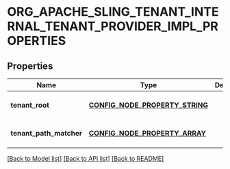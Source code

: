 # ORG_APACHE_SLING_TENANT_INTERNAL_TENANT_PROVIDER_IMPL_PROPERTIES

## Properties
Name | Type | Description | Notes
------------ | ------------- | ------------- | -------------
**tenant_root** | [**CONFIG_NODE_PROPERTY_STRING**](configNodePropertyString.md) |  | [optional] [default to null]
**tenant_path_matcher** | [**CONFIG_NODE_PROPERTY_ARRAY**](configNodePropertyArray.md) |  | [optional] [default to null]

[[Back to Model list]](../README.md#documentation-for-models) [[Back to API list]](../README.md#documentation-for-api-endpoints) [[Back to README]](../README.md)


